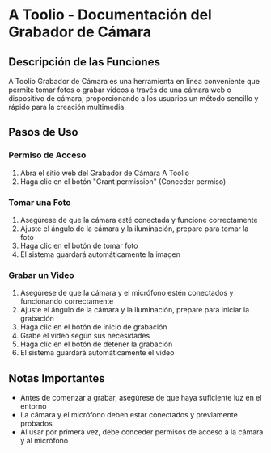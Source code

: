 # A Toolio - Documentación del Grabador de Cámara

## Descripción de las Funciones

A Toolio Grabador de Cámara es una herramienta en línea conveniente que permite tomar fotos o grabar videos a través de una cámara web o dispositivo de cámara, proporcionando a los usuarios un método sencillo y rápido para la creación multimedia.

## Pasos de Uso

### Permiso de Acceso
1. Abra el sitio web del Grabador de Cámara A Toolio
2. Haga clic en el botón "Grant permission" (Conceder permiso)

### Tomar una Foto
1. Asegúrese de que la cámara esté conectada y funcione correctamente
2. Ajuste el ángulo de la cámara y la iluminación, prepare para tomar la foto
3. Haga clic en el botón de tomar foto
4. El sistema guardará automáticamente la imagen

### Grabar un Video
1. Asegúrese de que la cámara y el micrófono estén conectados y funcionando correctamente
2. Ajuste el ángulo de la cámara y la iluminación, prepare para iniciar la grabación
3. Haga clic en el botón de inicio de grabación
4. Grabe el video según sus necesidades
5. Haga clic en el botón de detener la grabación
6. El sistema guardará automáticamente el video

## Notas Importantes
- Antes de comenzar a grabar, asegúrese de que haya suficiente luz en el entorno
- La cámara y el micrófono deben estar conectados y previamente probados
- Al usar por primera vez, debe conceder permisos de acceso a la cámara y al micrófono